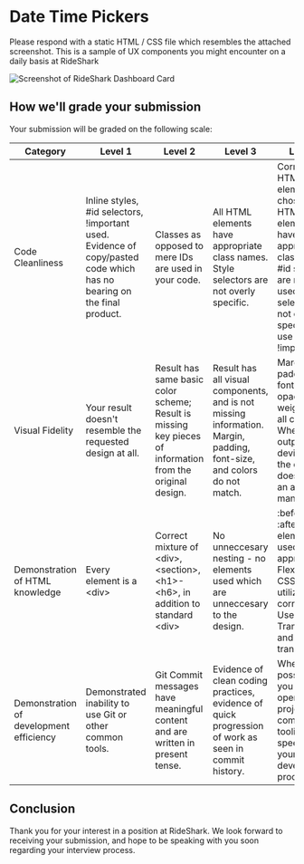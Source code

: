 # Date Time Pickers

Please respond with a static HTML / CSS file which resembles the attached screenshot. This is a sample of UX components you might encounter on a daily basis at RideShark

![Screenshot of RideShark Dashboard Card](https://user-images.githubusercontent.com/6453594/123695562-b1e81300-d828-11eb-842c-2a0288c633e4.png)

## How we'll grade your submission

Your submission will be graded on the following scale:

| Category | Level 1 | Level 2 | Level 3 | Level 4 |
|----------|---------|---------|---------|---------|
| Code Cleanliness | Inline styles, #id selectors, !important used. Evidence of copy/pasted code which has no bearing on the final product. | Classes as opposed to mere IDs are used in your code. | All HTML elements have appropriate class names. Style selectors are not overly specific. | Correct HTML elements are chosen. All HTML elements have appropriate class names. #id selectors are not used. Style selectors are not overly specific. No use of !important |
| Visual Fidelity | Your result doesn't resemble the requested design at all. | Result has same basic color scheme; Result is missing key pieces of information from the original design. | Result has all visual components, and is not missing information. Margin, padding, font-size, and colors do not match. | Margin, padding, font-size, opacity, and weight are all correct. Where your output does deviate from the design, it does so in an appealing manner. |
| Demonstration of HTML knowledge | Every element is a &lt;div> | Correct mixture of &lt;div>, &lt;section>, &lt;h1>-&lt;h6>, in addition to standard &lt;div> | No unneccesary nesting - no elements used which are unneccesary to the design. | :before and :after elements are used where appropriate. Flexbox and CSS Grid are utilized correctly. Use of CSS Transform and translate. |
| Demonstration of development efficiency | Demonstrated inability to use Git or other common tools. | Git Commit messages have meaningful content and are written in present tense. | Evidence of clean coding practices, evidence of quick progression of work as seen in commit history. | Where possible, you use open source projects and community tooling to speed up your development process |

## Conclusion

Thank you for your interest in a position at RideShark. We look forward to receiving your submission, and hope to be speaking with you soon regarding your interview process.

